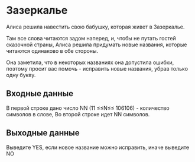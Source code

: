 # Зазеркалье

Алиса решила навестить свою бабушку, которая живет в Зазеркалье.

Там все слова читаются задом наперед, и, чтобы не путать гостей сказочной страны, Алиса решила придумать новые названия, которые читаются одинаково в обе стороны.

Она заметила, что в некоторых названиях она допустила ошибки, поэтому просит вас помочь - исправить новые названия, убрав только одну букву.

## Входные данные

В первой строке дано число NN (11 ≤≤N≤≤ 106106) - количество символов в слове, Во второй строке идет NN символов.

## Выходные данные

Выведите YES, если новое название можно исправить, иначе выведите NO